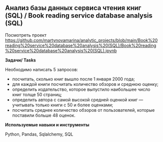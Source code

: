 ## Анализ базы данных сервиса чтения книг (SQL) / Book reading service database analysis (SQL)
Посмотреть проект
https://github.com/martynovamarina/analytic_projects/blob/main/Book%20reading%20service%20database%20analysis%20(SQL)/Book%20reading%20service%20database%20analysis%20(SQL).ipynb


**Задачи/ Tasks**

Необходимо написать 5 запросов:

- посчитать, сколько книг вышло после 1 января 2000 года;
- для каждой книги посчитать количество обзоров и среднюю оценку;
- определить издательство, которое выпустило наибольшее число книг толще 50 страниц;
- определить автора с самой высокой средней оценкой книг — учитывать только книги с 50 и более оценками;
- посчитать среднее количество обзоров от пользователей, которые поставили больше 48 оценок.

**Используемые навыки и инструменты**

Python, Pandas, Sqlalchemy, SQL